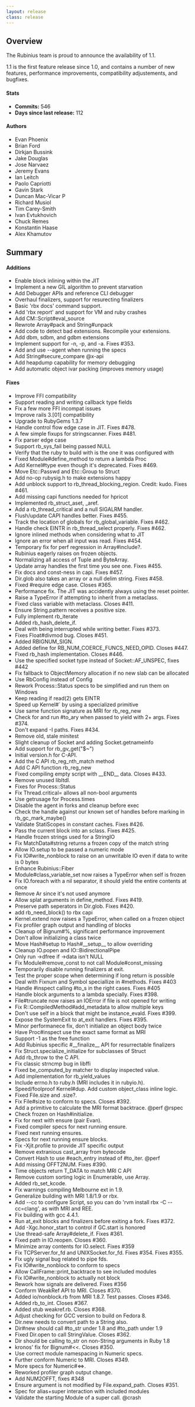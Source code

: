 ```yaml
---
layout: release
class: release
---
```


## Overview

The Rubinius team is proud to announce the availability of 1.1.

1.1 is the first feature release since 1.0, and contains a number of new
features, performance improvements, compatibility adjustements, and bugfixes.

#### Stats

* **Commits:** 546
* **Days since last release:** 112

#### Authors

* Evan Phoenix
* Brian Ford
* Dirkjan Bussink
* Jake Douglas
* Jose Narvaez
* Jeremy Evans
* Ian Leitch
* Paolo Capriotti
* Gavin Stark
* Duncan Mac-Vicar P
* Richard Musiol
* Tim Carey-Smith
* Ivan Evtukhovich
* Chuck Remes
* Konstantin Haase
* Alex Khamutov

## Summary

#### Additions

* Enable block inlining within the JIT
* Implement a new GIL algorithm to prevent starvation
* Add Debugger APIs and reference CLI debugger
* Overhaul finalizers, support for resurecting finalizers
* Basic 'rbx docs' command support.
* Add 'rbx report' and support for VM and ruby crashes
* Add CM::Script#eval_source
* Rewrote Array#pack and String#unpack
* Add code to detect bad extensions. Recompile your extensions.
* Add dbm, sdbm, and gdbm extensions
* Implement support for -n, -p, and -a. Fixes #353.
* Add and use --agent when running the specs
* Add String#secure_compare @x-api
* Add heapdump capability for memory debugging
* Add automatic object ivar packing (improves memory usage)

#### Fixes

* Improve FFI compatibility
* Support reading and writing callback type fields
* Fix a few more FFI incompat issues
* Improve rails 3.[01] compatibility
* Upgrade to RubyGems 1.3.7
* Handle control flow edge case in JIT. Fixes #478.
* A few simple fixups for stringscanner. Fixes #481.
* Fix parser edge case
* Support rb_sys_fail being passed NULL
* Verify that the ruby to build with is the one it was configured with
* Fixed Module#define_method to return a lambda Proc
* Add Kernel#type even though it's deprecated. Fixes #469.
* Move Etc::Passwd and Etc::Group to Struct
* Add no-op rubysig.h to make extensions happy
* Add unblock support to rb_thread_blocking_region. Credit: kudo. Fixes #461.
* Add missing capi functions needed for hpricot
* Implemented rb_struct_aset, _aref.
* Add a rb_thread_critical and a null SIGALRM handler.
* Flush/update CAPI handles better. Fixes #455.
* Track the location of globals for rb_global_variable. Fixes #462.
* Handle check EINTR in rb_thread_select properly. Fixes #462.
* Ignore inlined methods when considering what to JIT
* Ignore an error when all input was read. Fixes #454.
* Temporary fix for perf regression in Array#include?.
* Rubinius eagerly raises on frozen objects.
* Normalizing all access of Tuple and ByteArray.
* Update array handles the first time you see one. Fixes #455.
* Fix docs and const-ness in capi. Fixes #457.
* Dir.glob also takes an array or a null delim string. Fixes #458.
* Fixed #require edge case. Closes #365.
* Performance fix. The JIT was accidently always using the reset pointer.
* Raise a TypeError if attempting to inherit from a metaclass.
* Fixed class variable with metaclass. Closes #411.
* Ensure String.pattern receives a positive size.
* Fully implement rb_iterate
* Added rb_hash_delete_if.
* Deal with being interrupted while writing better. Fixes #373.
* Fixes Float#divmod bug. Closes #451.
* Added RBIGNUM_SIGN.
* Added define for RB_NUM_COERCE_FUNCS_NEED_OPID. Closes #447.
* Fixed rb_hash implementation. Closes #446.
* Use the specified socket type instead of Socket::AF_UNSPEC, fixes #442
* Fix fallback to ObjectMemory allocation if no new slab can be allocated
* Use RbConfig instead of Config
* Rework Process::Status specs to be simplified and run them on Windows
* Keep reading if read(2) gets EINTR
* Speed up Kernel#` by using a specialized primitive
* Use same function signature as MRI for rb_reg_new
* Check for and run #to_ary when passed to yield with 2+ args. Fixes #374.
* Don't expand -I paths. Fixes #434.
* Remove old, stale minitest
* Slight cleanup of Socket and adding Socket.getnameinfo
* Add support for rb_gv_get("$~")
* Initial version.h for C-API.
* Add the C API rb_reg_nth_match method
* Add C API function rb_reg_new
* Fixed compiling empty script with \_\_END\_\_ data. Closes #433.
* Remove unused libltdl.
* Fixes for Process::Status
* Fix Thread.critical= allows all non-bool arguments
* Use getrusage for Process.times
* Disable the agent in forks and cleanup before exec
* Check the handle against our known set of handles before marking in rb_gc_mark_maybe()
* Validate StatiScopes in constant caches. Fixes #426.
* Pass the current block into an sclass. Fixes #425.
* Handle frozen strings used for a StringIO
* Fix MatchData#string returns a frozen copy of the match string
* Allow IO.setup to be passed a numeric mode
* Fix IO#write_nonblock to raise on an unwritable IO even if data to write is 0 bytes
* Enhance Rubinius::Fiber
* Module#class_variable_set now raises a TypeError when self is frozen
* Fix IO.foreach with a nil separator, it should yield the entire contents at once
* Remove Ar since it's not used anymore
* Allow splat arguments in define_method. Fixes #419.
* Preserve path seperators in Dir.glob. Fixes #420.
* add rb_need_block() to rbx capi
* Kernel.extend now raises a TypeError, when called on a frozen object
* Fix profiler graph output and handling of blocks
* Cleanup of Bignum#%, significant performance improvement
* Don't allow initializing a class twice
* Move Hash#setup to Hash#\_\_setup\_\_ to allow overriding
* Cleanup IO.popen and IO::BidirectionalPipe
* Only run ->dfree if ->data isn't NULL
* Fix Module#remove_const to not call Module#const_missing
* Temporarily disable running finalizers at exit.
* Test the proper scope when determining if long return is possible
* Deal with Fixnum and Symbol speciallize in #methods. Fixes #403
* Handle #inspect calling #to_s in the right cases. Fixes #405
* Handle block arguments to a lambda specially. Fixes #398.
* File#truncate now raises an IOError if file is not opened for writing
* Fix R::CompiledMethod#add_metadata to allow multiple keys
* Don't use self in a block that might be instance_evald. Fixes #399.
* Expose the SystemExit to at_exit handlers. Fixes #395.
* Minor performanece fix, don't initialize an object body twice
* Have Proc#inspect use the exact same format as MRI
* Support -1 as the free function
* Add Rubinius specific #\_\_finalize\_\_ API for resurrectable finalizers
* Fix Struct.specialize_initialize for subclasses of Struct
* Add rb_throw to the C API.
* Fix classic strncmp bug in libffi
* Fixed be_computed_by matcher to display inspected value.
* Add implementation for rb_yield_values
* Include errno.h to ruby.h (MRI includes it in rubyio.h).
* Speed/foolproof Kernel#dup. Add custom object_class inline logic.
* Fixed File.size and .size?.
* Fix File#size to conform to specs. Closes #392.
* Add a primitive to calculate the MRI format backtrace. @perf @rspec
* Check frozen on Hash#initialize.
* Fix for next with ensure (pair Evan).
* Fixed compiler specs for next running ensure.
* Fixed next running ensures.
* Specs for next running ensure blocks.
* Fix -Xjit.profile to provide JIT specific output
* Remove extranious cast_array from bytecode
* Convert Hash to use #each_entry instead of #to_iter. @perf
* Add missing OFFT2NUM. Fixes #390.
* Time objects return T_DATA to match MRI C API
* Remove custom sorting logic in Enumerable, use Array.
* Added rb_set_kcode.
* Fix warnings compiling Melbourne ext in 1.9.
* Generalize building with MRI 1.8/1.9 or rbx.
* Add --cc to configure Script, so you can do 'rvm install rbx -C --cc=clang', as with MRI and REE.
* Fix building with gcc 4.4.1.
* Run at_exit blocks and finalizers before exiting a fork. Fixes #372.
* Add -Xgc.honor_start to control if GC.start is honored
* Use thread-safe Array#delete_if. Fixes #361.
* Fixed path in IO.reopen. Closes #360.
* Minimize array contents for IO.select. Fixes #359
* Fix TCPServer.for_fd and UNIXSocket.for_fd. Fixes #354. Fixes #355.
* Fix ugly signal bug related to pipe fds.
* Fix IO#write_nonblock to conform to specs
* Allow CallFrame::print_backtrace to see included modules
* Fix IO#write_nonblock to actually not block
* Rework how signals are delivered. Fixes #356
* Conform WeakRef API to MRI. Closes #370.
* Added io/nonblock.rb from MRI 1.8.7. Test passes. Closes #346.
* Added rb_to_int. Closes #367.
* Added stub weakref.rb. Closes #368.
* Adjust checking for GCC version to build on Fedora 8.
* Dir.new needs to convert path to a String also.
* Dir#new should call #to_str under 1.8 and #to_path under 1.9
* Fixed Dir.open to call StringValue. Closes #362.
* Dir should be calling to_str on non-String arguments in Ruby 1.8
* kronos' fix for Bignum#\<\<. Closes #350.
* Use correct module namespacing in Numeric specs.
* Further conform Numeric to MRI. Closes #349.
* More specs for Numeric#<=>.
* Reworked profiler graph output change.
* Add NUM2OFFT, fixes #348
* Ensure argument is not modified by File.expand_path. Closes #351.
* Spec for alias+super interaction with included modules
* Validate the starting Module of a super call. @crash
